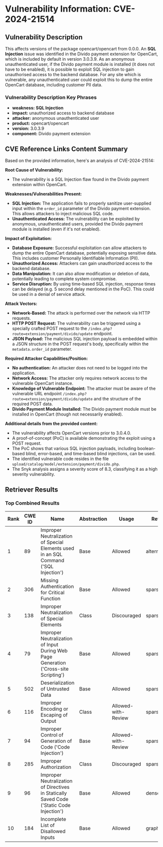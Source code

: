 # Vulnerability Information: CVE-2024-21514

## Vulnerability Description
This affects versions of the package opencart/opencart from 0.0.0. An **SQL Injection** issue was identified in the Divido payment extension for OpenCart, which is included by default in version 3.0.3.9. As an anonymous unauthenticated user, if the Divido payment module is installed (it does not have to be enabled), it is possible to exploit SQL injection to gain unauthorised access to the backend database. For any site which is vulnerable, any unauthenticated user could exploit this to dump the entire OpenCart database, including customer PII data.

### Vulnerability Description Key Phrases
- **weakness:** **SQL Injection**
- **impact:** unauthorized access to backend database
- **attacker:** anonymous unauthenticated user
- **product:** opencart/opencart
- **version:** 3.0.3.9
- **component:** Divido payment extension

## CVE Reference Links Content Summary
Based on the provided information, here's an analysis of CVE-2024-21514:

**Root Cause of Vulnerability:**
- The vulnerability is a SQL Injection flaw found in the Divido payment extension within OpenCart.

**Weaknesses/Vulnerabilities Present:**
- **SQL Injection:** The application fails to properly sanitize user-supplied input within the `order_id` parameter of the Divido payment extension. This allows attackers to inject malicious SQL code.
- **Unauthenticated Access:** The vulnerability can be exploited by anonymous, unauthenticated users, provided the Divido payment module is installed (even if it's not enabled).

**Impact of Exploitation:**
- **Database Exposure:** Successful exploitation can allow attackers to dump the entire OpenCart database, potentially exposing sensitive data. This includes customer Personally Identifiable Information (PII).
- **Unauthorized Access:** Attackers can gain unauthorized access to the backend database.
- **Data Manipulation:** It can also allow modification or deletion of data, potentially leading to complete system compromise.
- **Service Disruption:** By using time-based SQL injection, response times can be delayed (e.g. 5 second delay mentioned in the PoC). This could be used in a denial of service attack.

**Attack Vectors:**
- **Network-Based:** The attack is performed over the network via HTTP requests.
- **HTTP POST Request:** The vulnerability can be triggered using a specially crafted POST request to the `/index.php?route=extension/payment/divido/update` endpoint.
- **JSON Payload:** The malicious SQL injection payload is embedded within a JSON structure in the POST request's body, specifically within the `metadata.order_id` parameter.

**Required Attacker Capabilities/Position:**
- **No authentication:** An attacker does not need to be logged into the application.
- **Network Access:** The attacker only requires network access to the vulnerable OpenCart instance.
- **Knowledge of Vulnerable Endpoint:** The attacker must be aware of the vulnerable URL endpoint `/index.php?route=extension/payment/divido/update` and the structure of the required POST data.
- **Divido Payment Module Installed:** The Divido payment module must be installed in OpenCart (though not necessarily enabled).

**Additional details from the provided content:**
- The vulnerability affects OpenCart versions prior to 3.0.4.0.
- A proof-of-concept (PoC) is available demonstrating the exploit using a POST request.
- The PoC shows that various SQL injection payloads, including boolean-based blind, error-based, and time-based blind injections, can be used.
- The identified vulnerable code resides in the file `upload/catalog/model/extension/payment/divido.php`.
- The Snyk analysis assigns a severity score of 8.3, classifying it as a high severity vulnerability.

## Retriever Results

### Top Combined Results

| Rank | CWE ID | Name | Abstraction | Usage  | Retrievers | Individual Scores |
|------|--------|------|-------------|-------|------------|-------------------|
| 1 | 89 | Improper Neutralization of Special Elements used in an SQL Command ('SQL Injection') | Base | Allowed | alternate_terms | 1.000 |
| 2 | 306 | Missing Authentication for Critical Function | Base | Allowed | sparse | 0.489 |
| 3 | 138 | Improper Neutralization of Special Elements | Class | Discouraged | sparse | 0.488 |
| 4 | 79 | Improper Neutralization of Input During Web Page Generation ('Cross-site Scripting') | Base | Allowed | sparse | 0.483 |
| 5 | 502 | Deserialization of Untrusted Data | Base | Allowed | sparse | 0.481 |
| 6 | 116 | Improper Encoding or Escaping of Output | Class | Allowed-with-Review | sparse | 0.470 |
| 7 | 94 | Improper Control of Generation of Code ('Code Injection') | Base | Allowed-with-Review | sparse | 0.469 |
| 8 | 285 | Improper Authorization | Class | Discouraged | sparse | 0.466 |
| 9 | 96 | Improper Neutralization of Directives in Statically Saved Code ('Static Code Injection') | Base | Allowed | dense | 0.511 |
| 10 | 184 | Incomplete List of Disallowed Inputs | Base | Allowed | graph | 0.002 |

